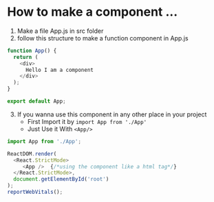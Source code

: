 # How to make a component ... 
1. Make a file App.js in src folder
2. follow this structure to make a function component in App.js
```js
function App() {
  return (
    <div>
      Hello I am a component
    </div>
  );
}

export default App;
```
3. If you wanna use this component in any other place in your project
   * First Import it by `import App from './App'`
   * Just Use it With `<App/>`
```js
import App from './App';

ReactDOM.render(
  <React.StrictMode>
     <App />  {/*using the component like a html tag*/}
  </React.StrictMode>,
  document.getElementById('root')
);
reportWebVitals();
```
